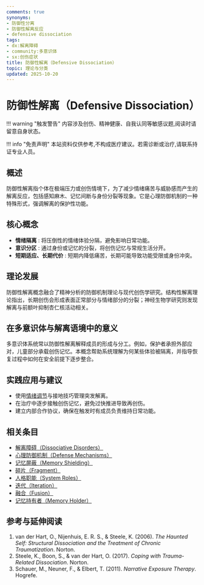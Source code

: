 ```yaml
---
comments: true
synonyms:
- 防御性分离
- 防御性解离反应
- defensive dissociation
tags:
- dx:解离障碍
- community:多意识体
- sx:创伤症状
title: 防御性解离（Defensive Dissociation）
topic: 理论与分类
updated: 2025-10-20
---
```


# 防御性解离（Defensive Dissociation）

!!! warning "触发警告"
    内容涉及创伤、精神健康、自我认同等敏感议题,阅读时请留意自身状态。

!!! info "免责声明"
    本站资料仅供参考,不构成医疗建议。若需诊断或治疗,请联系持证专业人员。

## 概述

防御性解离指个体在极端压力或创伤情境下，为了减少情绪痛苦与威胁感而产生的解离反应，包括感知麻木、记忆间断与身份分裂等现象。它是心理防御机制的一种特殊形式，强调解离的保护性功能。

## 核心概念

- **情绪隔离** : 将压倒性的情绪体验分隔，避免影响日常功能。
- **意识分区** : 通过身份或记忆的分裂，将创伤记忆与常规生活分开。
- **短期适应、长期代价** : 短期内降低痛苦，长期可能导致功能受限或身份冲突。

## 理论发展

防御性解离概念融合了精神分析的防御机制理论与现代创伤学研究。结构性解离理论指出，长期创伤会形成表面正常部分与情绪部分的分裂；神经生物学研究则发现解离与前额叶抑制杏仁核活动相关。

## 在多意识体与解离语境中的意义

多意识体系统常以防御性解离解释成员的形成与分工。例如，保护者承担外部应对，儿童部分承载创伤记忆。本概念帮助系统理解为何某些体验被隔离，并指导恢复过程中如何在安全前提下逐步整合。

## 实践应用与建议

- 使用[情绪调节](Emotion-Regulation.md)与接地技巧管理突发解离。
- 在治疗中逐步接触创伤记忆，避免过快推进导致再创伤。
- 建立内部合作协议，确保在触发时有成员负责维持日常功能。

## 相关条目

- [解离障碍（Dissociative Disorders）](Dissociative-Disorders.md)
- [心理防御机制（Defense Mechanisms）](Defense-Mechanisms.md)
- [记忆屏蔽（Memory Shielding）](Memory-Shielding.md)
- [碎片（Fragment）](Fragment.md)
- [人格职能（System Roles）](System-Roles.md)
- [迭代（Iteration）](Iteration.md)
- [融合（Fusion）](Fusion.md)
- [记忆持有者（Memory Holder）](Memory-Holder.md)

## 参考与延伸阅读

1. van der Hart, O., Nijenhuis, E. R. S., & Steele, K. (2006). *The Haunted Self: Structural Dissociation and the Treatment of Chronic Traumatization*. Norton.
2. Steele, K., Boon, S., & van der Hart, O. (2017). *Coping with Trauma-Related Dissociation*. Norton.
3. Schauer, M., Neuner, F., & Elbert, T. (2011). *Narrative Exposure Therapy*. Hogrefe.
